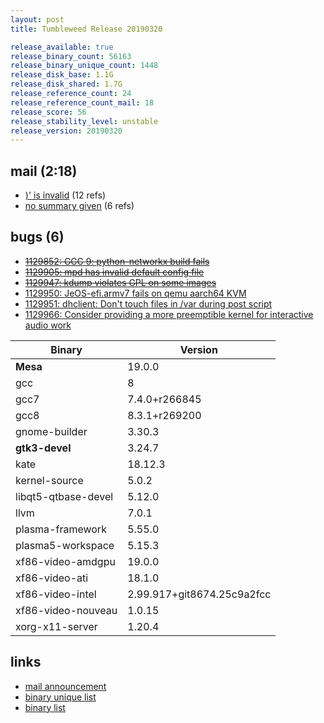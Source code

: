 ```yaml
---
layout: post
title: Tumbleweed Release 20190320

release_available: true
release_binary_count: 56163
release_binary_unique_count: 1448
release_disk_base: 1.1G
release_disk_shared: 1.7G
release_reference_count: 24
release_reference_count_mail: 18
release_score: 56
release_stability_level: unstable
release_version: 20190320
---
```


## mail (2:18)

- [)' is invalid](https://lists.opensuse.org/opensuse-factory/2019-04/msg00428.html) (12 refs)
- [no summary given](https://lists.opensuse.org/opensuse-factory/2019-03/msg00307.html) (6 refs)

## bugs (6)

<!--more-->

- ~~[1129852: GCC 9: python-networkx build fails](https://bugzilla.opensuse.org/show_bug.cgi?id=1129852)~~
- ~~[1129905: mpd has invalid default config file](https://bugzilla.opensuse.org/show_bug.cgi?id=1129905)~~
- ~~[1129947: kdump violates GPL on some images](https://bugzilla.opensuse.org/show_bug.cgi?id=1129947)~~
- [1129950: JeOS-efi.armv7 fails on qemu aarch64 KVM](https://bugzilla.opensuse.org/show_bug.cgi?id=1129950)
- [1129951: dhclient: Don't touch files in /var during post script](https://bugzilla.opensuse.org/show_bug.cgi?id=1129951)
- [1129966: Consider providing a more preemptible kernel for interactive audio work](https://bugzilla.opensuse.org/show_bug.cgi?id=1129966)

Binary | Version
--- | ---
**Mesa** | 19.0.0
gcc | 8
gcc7 | 7.4.0+r266845
gcc8 | 8.3.1+r269200
gnome-builder | 3.30.3
**gtk3-devel** | 3.24.7
kate | 18.12.3
kernel-source | 5.0.2
libqt5-qtbase-devel | 5.12.0
llvm | 7.0.1
plasma-framework | 5.55.0
plasma5-workspace | 5.15.3
xf86-video-amdgpu | 19.0.0
xf86-video-ati | 18.1.0
xf86-video-intel | 2.99.917+git8674.25c9a2fcc
xf86-video-nouveau | 1.0.15
xorg-x11-server | 1.20.4

## links

- [mail announcement](https://lists.opensuse.org/opensuse-factory/2019-03/msg00304.html)
- [binary unique list](http://download.tumbleweed.boombatower.com/20190320/rpm.unique.list)
- [binary list](http://download.tumbleweed.boombatower.com/20190320/rpm.list)
